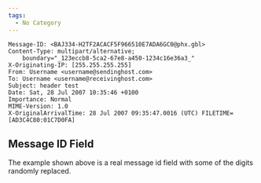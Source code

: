 ```yaml
---
tags:
  - No Category
---
```

    Message-ID: <BAJ334-H2TF2ACACF5F966510E7ADA6GC0@phx.gbl>
    Content-Type: multipart/alternative;
        boundary="_123eccb8-5ca2-67e8-a450-1234c16e36a3_"
    X-Originating-IP: [255.255.255.255]
    From: Username <username@sendinghost.com>
    To: Username <username@receivinghost.com>
    Subject: header test
    Date: Sat, 28 Jul 2007 10:35:46 +0100
    Importance: Normal
    MIME-Version: 1.0
    X-OriginalArrivalTime: 28 Jul 2007 09:35:47.0016 (UTC) FILETIME=[AD3C4C80:01C7D0FA]

## Message ID Field

The example shown above is a real message id field with some of the
digits randomly replaced.